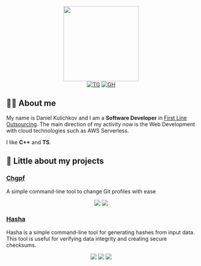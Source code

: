 <div id="header" align="center">
  <img src="https://media.giphy.com/media/fwbzI2kV3Qrlpkh59e/giphy.gif" width="200"/>
</div>

<div id="badges" align="center">
    <a href="https://t.me/dxack" target="_blank"><img src="https://img.shields.io/badge/Telegram-blue?logo=telegram&logoColor=white&style=for-the-badge" alt="TG" /></a>
    <a href="https://github.com/kulichkoff" target="_blank"><img src="https://img.shields.io/badge/Github-grey?logo=github&logoColor=white&style=for-the-badge" alt="GH" /></a>
</div>

## :technologist: About me

My name is Daniel Kulichkov and I am a **Software Developer** in [First Line Outsourcing](https://www.flo.team/ru/).
The main direction of my activity now is the Web Development with cloud technologies such as AWS Serverless.

I like **C++** and **TS**.

## :notebook: Little about my projects

### [Chgpf](https://github.com/kulichkoff/chgpf)

A simple command-line tool to change Git profiles with ease

<div align="center">
  <img src="https://img.shields.io/github/release/kulichkoff/chgpf" />
  <img src="https://img.shields.io/github/last-commit/kulichkoff/chgpf" />
</div>

### [Hasha](https://github.com/kulichkoff/hasha)

Hasha is a simple command-line tool for generating hashes from input data.
This tool is useful for verifying data integrity and creating secure checksums.

<div align="center">
  <img src="https://img.shields.io/github/release/kulichkoff/hasha" />
  <img src="https://img.shields.io/github/last-commit/kulichkoff/hasha" />
  <img src="https://img.shields.io/github/license/kulichkoff/hasha" />
</div>
